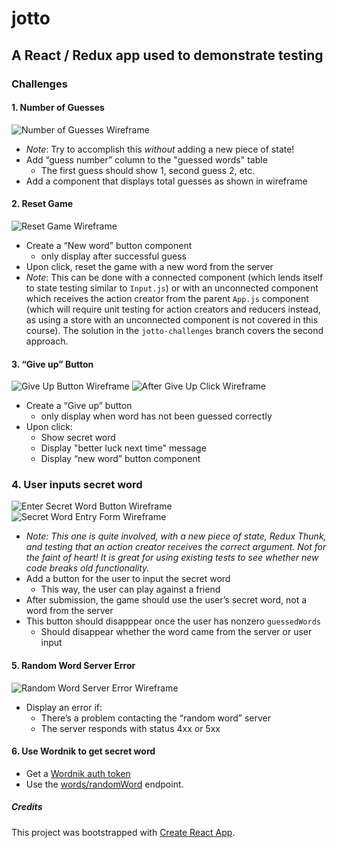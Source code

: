 # jotto

## A React / Redux app used to demonstrate testing

### Challenges

#### 1. Number of Guesses

![Number of Guesses Wireframe](https://raw.githubusercontent.com/mojaray2k/jotto/master/images/number-of-guesses_wireframe.png)

- _Note_: Try to accomplish this _without_ adding a new piece of state!
- Add “guess number” column to the "guessed words" table
  - The first guess should show 1, second guess 2, etc.
- Add a component that displays total guesses as shown in wireframe

#### 2. Reset Game

![Reset Game Wireframe](https://raw.githubusercontent.com/mojaray2k/jotto/master/images/new-game_wireframe.png)

- Create a “New word” button component
  - only display after successful guess
- Upon click, reset the game with a new word from the server
- _Note_: This can be done with a connected component (which lends itself to state testing similar to `Input.js`) or with an unconnected component which receives the action creator from the parent `App.js` component (which will require unit testing for action creators and reducers instead, as using a store with an unconnected component is not covered in this course). The solution in the `jotto-challenges` branch covers the second approach.

#### 3. “Give up” Button

![Give Up Button Wireframe](https://raw.githubusercontent.com/mojaray2k/jotto/master/images/give-up-button_wireframe.png)
![After Give Up Click Wireframe](https://raw.githubusercontent.com/mojaray2k/jotto/master/images/after-give-up_wireframe.png)

- Create a “Give up” button
  - only display when word has not been guessed correctly
- Upon click:
  - Show secret word
  - Display "better luck next time" message
  - Display “new word” button component

### 4. User inputs secret word

![Enter Secret Word Button Wireframe](https://raw.githubusercontent.com/mojaray2k/jotto/master/images/enter-secret-word_wireframe.png)  
 ![Secret Word Entry Form Wireframe](https://raw.githubusercontent.com/mojaray2k/jotto/master/images/secret-word-entry-form_wireframe.png)

- _Note: This one is quite involved, with a new piece of state, Redux Thunk, and testing that an action creator receives the correct argument. Not for the faint of heart! It is great for using existing tests to see whether new code breaks old functionality._
- Add a button for the user to input the secret word
  - This way, the user can play against a friend
- After submission, the game should use the user’s secret word, not a word from the server
- This button should disapppear once the user has nonzero `guessedWords`
  - Should disappear whether the word came from the server or user input

#### 5. Random Word Server Error

![Random Word Server Error Wireframe](https://raw.githubusercontent.com/mojaray2k/jotto/master/images/random-word-server-error_wireframe.png)

- Display an error if:
  - There’s a problem contacting the “random word” server
  - The server responds with status 4xx or 5xx

#### 6. Use Wordnik to get secret word

- Get a [Wordnik auth token](http://developer.wordnik.com/)
- Use the [words/randomWord](http://developer.wordnik.com/docs.html) endpoint.

##### Credits

This project was bootstrapped with [Create React App](https://github.com/facebookincubator/create-react-app).
